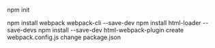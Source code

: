 npm init

npm install webpack webpack-cli --save-dev
npm install html-loader --save-devs
npm install --save-dev html-webpack-plugin
create webpack.config.js
change package.json
